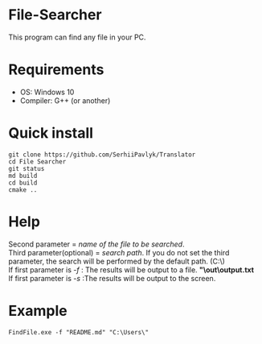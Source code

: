 # File-Searcher
This program can find any file in your PC.
# Requirements
* OS: Windows 10
* Compiler: G++ (or another)
# Quick install
```
git clone https://github.com/SerhiiPavlyk/Translator
cd File Searcher
git status
md build
cd build
cmake ..
```
# Help
Second parameter = *name of the file to be searched*. <br />
Third parameter(optional) = *search path*. If you do not set the third parameter, the search will be performed by the default path. (C:\\) <br />
If first parameter is *-f* : The results will be output to a file. **"\\out\\output.txt** <br />
If first parameter is	*-s* :The results will be output to the screen. <br />
# Example
```
FindFile.exe -f "README.md" "C:\Users\"
```
